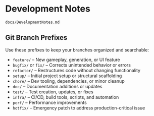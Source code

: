 # Development Notes

`docs/DevelopmentNotes.md`

## Git Branch Prefixes
Use these prefixes to keep your branches organized and searchable:

- `feature/` – New gameplay, generation, or UI feature
- `bugfix/` or `fix/` – Corrects unintended behavior or errors
- `refactor/` – Restructures code without changing functionality
- `setup/` – Initial project setup or structural scaffolding
- `chore/` – Dev tooling, dependencies, or minor cleanup
- `doc/` – Documentation additions or updates
- `test/` – Test creation, updates, or fixes
- `infra/` – CI/CD, build tools, scripts, and automation
- `perf/` – Performance improvements
- `hotfix/` – Emergency patch to address production-critical issue
